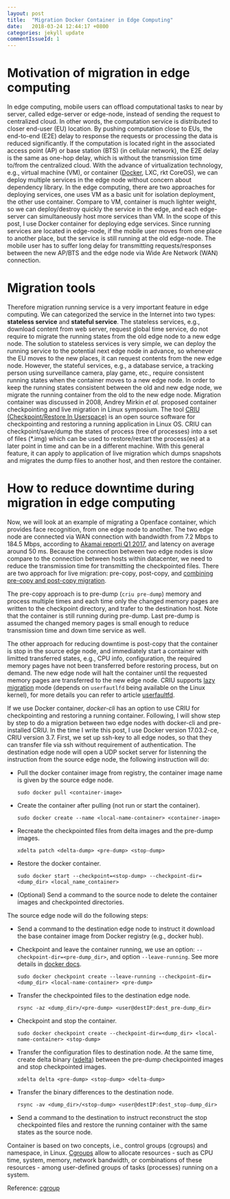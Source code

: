 ```yaml
---
layout: post
title:  "Migration Docker Container in Edge Computing"
date:   2018-03-24 12:44:17 +0800
categories: jekyll update
commentIssueId: 1
---
```

# Motivation of migration in edge computing
In edge computing, mobile users can offload computational tasks to near by server, called edge-server or edge-node, instead of sending the request to centralized cloud. 
In other words, the computation service is distributed to closer end-user (EU) location.
By pushing computation close to EUs, the end-to-end (E2E) delay to response the requests or processing the data is reduced significantly. 
If the computation is located right in the associated access point (AP) or base station (BTS) (in cellular network), the E2E delay is the same as one-hop delay, which is without the transmission time to/from the centralized cloud. 
With the advance of virtualization technology, e.g., virtual machine (VM), or container ([Docker](https://www.docker.com/), LXC, rkt CoreOS), we can deploy multiple services in the edge node without concern about dependency library.
In the edge computing, there are two approaches for deploying services, one uses VM as a basic unit for isolation deployment, the other use container. 
Compare to VM, container is much lighter weight, so we can deploy/destroy quickly the service in the edge, and each edge-server can simultaneously host more services than VM.
In the scope of this post, I use Docker container for deploying edge services. 
Since running services are located in edge-node, if the mobile user moves from one place to another place, but the service is still running at the old edge-node. 
The mobile user has to suffer long delay for transmitting requests/responses between the new AP/BTS and the edge node via Wide Are Network (WAN) connection.

# Migration tools
Therefore migration running service is a very important feature in edge computing. 
We can categorized the service in the Internet into two types: **stateless service** and **stateful service**. 
The stateless services, e.g., download content from web server, request global time service, do not require to migrate the running states from the old edge node to a new edge node.
The solution to stateless services is very simple, we can deploy the running service to the potential next edge node in advance, so whenever the EU moves to the new places, it can request contents from the new edge node. 
However, the stateful services, e.g., a database service, a tracking person using surveillance camera, play game, etc., require consistent running states when the container moves to a new edge node.
In order to keep the running states consistent between the old and new edge node, we migrate the running container from the old to the new edge node. 
Migration container was discussed in 2008, Andrey Mirkin *et al.* proposed container checkpointing and live migration in Linux symposium. 
The tool [CRIU (Checkpoint/Restore In Userspace)](https://criu.org/Main_Page) is an open source software for checkpointing and restoring a running application in Linux OS.
CRIU can checkpoint/save/dump the states of process (tree of processes) into a set of files (*.img) which can be used to restore/restart the process(es) at a later point in time and can be in a different machine.
With this general feature, it can apply to application of live migration which dumps snapshots and migrates the dump files to another host, and then restore the container. 

# How to reduce downtime during migration in edge computing
Now, we will look at an example of migrating a Openface container, which provides face recognition, from one edge node to another. 
The two edge node are connected via WAN connection with bandwidth from 7.2 Mbps to 184.5 Mbps, according to [Akamai reporti Q1 2017](https://www.akamai.com/state-of-the-internet-report/), and latency on average around 50 ms.
Because the connection between two edge nodes is slow compare to the connection between hosts within datacenter, we need to reduce the transmission time for transmitting the checkpointed files. 
There are two approach for live migration: pre-copy, post-copy, and [combining pre-copy and post-copy migration](https://lisas.de/~adrian/?p=1253). 

The pre-copy approach is to pre-dump (`criu pre-dump`) memory and process multiple times and each time only the changed memory pages are written to the checkpoint directory, and trafer to the destination host. 
Note that the container is still running during pre-dump. 
Last pre-dump is assumed the changed memory pages is small enough to reduce transmission time and down time service as well. 

The other approach for reducing downtime is post-copy that the container is stop in the source edge node, and immediately start a container with limitted transferred states, e.g., CPU info, configuration, the required memory pages have not been transferred before restoring process, but on demand. 
The new edge node will halt the container until the requested memory pages are transferred to the new edge node.
CRIU supports [lazy migration](https://lisas.de/~adrian/?p=1287) mode (depends on `userfautlfd` being available on the Linux kernel), for more details you can refer to article [userfaultfd](https://criu.org/Userfaultfd).

If we use Docker container, *docker-cli* has an option to use CRIU for checkpointing and restoring a running container. 
Following, I will show step by step to do a migration between two edge nodes with docker-cli and pre-installed CRIU. In the time I write this post, I use Docker version 17.03.2-ce, CRIU version 3.7.
First, we set up ssh-key to all edge nodes, so that they can transfer file via ssh without requirement of authentication. 
The destination edge node will open a UDP socket server for listenning the instruction from the source edge node, the following instruction will do:
* Pull the docker container image from registry, the container image name is given by the source edge node.

    `sudo docker pull <container-image>`
* Create the container after pulling (not run or start the container).

    `sudo docker create --name <local-name-container> <container-image>`
* Recreate the checkpointed files from delta images and the pre-dump images. 

    `xdelta patch <delta-dump> <pre-dump> <stop-dump>`
* Restore the docker container.

    `sudo docker start --checkpoint=<stop-dump> --checkpoint-dir=<dump_dir> <local_name_container>`
* (Optional) Send a command to the source node to delete the container images and checkpointed directories.

The source edge node will do the following steps:
* Send a command to the destination edge node to instruct it download the base container image from Docker registry (e.g., docker hub).
* Checkpoint and leave the container running, we use an option: `--checkpoint-dir=<pre-dump_dir>`, and option `--leave-running`. See more details in [docker docs](https://docs.docker.com/engine/reference/commandline/checkpoint/).

    `sudo docker checkpoint create --leave-running --checkpoint-dir=<dump_dir> <local-name-container> <pre-dump>`
* Transfer the checkpointed files to the destination edge node.

    `rsync -az <dump_dir>/<pre-dump> <user@destIP:dest_pre-dump_dir>`
* Checkpoint and stop the container.

    `sudo docker checkpoint create --checkpoint-dir=<dump_dir> <local-name-container> <stop-dump>`
* Transfer the configuration files to destination node. At the same time, create delta binary ([xdelta](http://xdelta.org/)) between the pre-dump checkpointed images and stop checkpointed images.

    `xdelta delta <pre-dump> <stop-dump> <delta-dump>`
* Transfer the binary differences to the destination node.

    `rsync -av <dump_dir>/<stop-dump> <user@destIP:dest_stop-dump_dir>`
* Send a command to the destination to instruct reconstruct the stop checkpointed files and restore the running container with the same states as the source node. 



Container is based on two concepts, i.e., control groups (cgroups) and namespace, in Linux. [Cgroups](https://access.redhat.com/documentation/en-us/red_hat_enterprise_linux/6/html/resource_management_guide/ch01) allow to allocate resources - such as CPU time, system, memory, network bandwidth, or combinations of these resources - among user-defined groups of tasks (processes) running on a system.


Reference:
[cgroup](https://access.redhat.com/documentation/en-us/red_hat_enterprise_linux/6/html/resource_management_guide/ch01)





